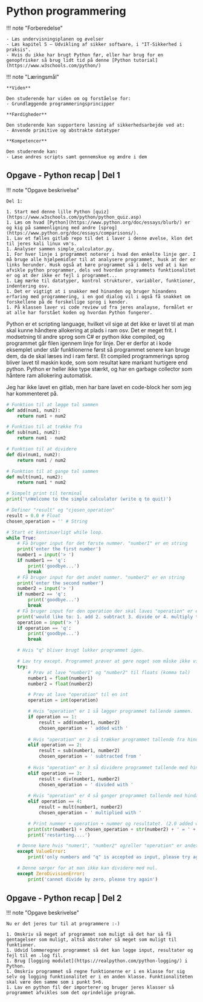 # Python programmering

!!! note "Forberedelse"

    - Læs undervisningsplanen og øvelser
    - Læs kapitel 5 – Udvikling af sikker software, i "IT-Sikkerhed i praksis".
    - Hvis du ikke har brugt Python før, eller har brug for en genopfrisker så brug lidt tid på denne [Python tutorial](https://www.w3schools.com/python/)

!!! note "Læringsmål"

    **Viden**

    Den studerende har viden om og forståelse for:
    - Grundlæggende programmeringsprincipper

    **Færdigheder**

    Den studerende kan supportere løsning af sikkerhedsarbejde ved at:
    - Anvende primitive og abstrakte datatyper

    **Kompetencer**

    Den studerende kan:
    - Læse andres scripts samt gennemskue og ændre i dem

## Opgave - Python recap | Del 1

!!! note "Opgave beskrivelse"
    
    Del 1:

    1. Start med denne lille Python [quiz](https://www.w3schools.com/python/python_quiz.asp)
    1. Læs om hvad [Python](https://www.python.org/doc/essays/blurb/) er og kig på sammenligning med andre [sprog](https://www.python.org/doc/essays/comparisons/).
    1. Lav et fælles gitlab repo til det i laver i denne øvelse, klon det til jeres kali linux vm's.
    1. Analyser sammen simple_calculator.py.
    1. For hver linje i programmet noterer i hvad den enkelte linje gør. I må bruge alle hjælpemidler til at analysere programmet, husk at der er links herunder. Husk også at køre programmet så i dels ved at i kan afvikle python programmer, dels ved hvordan programmets funktionalitet er og at der ikke er fejl i programmet...
    1. Læg mærke til datatyper, kontrol strukturer, variabler, funktioner, indentering osv.
    1. Det er vigtigt at i snakker med hinanden og bruger hinandens erfaring med programmering, i en god dialog vil i også få snakket om forskellene på de forskellige sprog i kender.
    1. På klassen laver vi code review ud fra jeres analayse, formålet er at alle har forstået koden og hvordan Python fungerer.

Python er et scripting language, hvilket vil sige at det ikke er lavet til at man skal kunne håndtere allokering at plads i ram osv. Det er meget frit.
I modsetning til andre sprog som C# er python ikke compiled, og programmet går filen igennem linje for linje. Der er derfor at i kode eksemplet under står funktionerne først så programmet senere kan bruge dem, da de skal læses ind i ram først. Et compiled programmerings sprog bliver lavet til maskin kode, som som resultat køre markant hurtigere end python. Python er heller ikke type stærkt, og har en garbage collector som håntere ram allokering automatisk.

Jeg har ikke lavet en gitlab, men har bare lavet en code-block her som jeg har kommenteret på.

```python
# Funktion til at lægge tal sammen
def add(num1, num2):
    return num1 + num2

# Funktion til at trække fra
def sub(num1, num2):
    return num1 - num2

# Funktion til at dividere
def div(num1, num2):
    return num1 / num2

# Funktion til at gange tal sammen
def mult(num1, num2):
    return num1 * num2

# Simpelt print til terminal
print('\nWelcome to the simple calculator (write q to quit)')

# Definer "result" og "cjosen_operation" 
result = 0.0 # Float
chosen_operation = '' # String

# Start et kontinuerligt while loop.
while True:
    # Få bruger input for det første nummer. "number1" er en string
    print('enter the first number')
    number1 = input('> ')
    if number1 == 'q':
        print('goodbye...')
        break
    # Få bruger input for det andet nummer. "number2" er en string
    print('enter the second number')
    number2 = input('> ')
    if number2 == 'q':
        print('goodbye...')
        break
    # Få bruger input for den operation der skal laves "operation" er en string
    print('would like to: 1. add 2. subtract 3. divide or 4. multiply the numbers?')
    operation = input('> ')
    if operation == 'q':
        print('goodbye...')
        break

    # Hvis "q" bliver brugt lukker programmet igen.

    # Lav try except. Programmet prøver at gøre noget som måske ikke vil virke. Dette er en god måde at fejle hurtigt.
    try:
        # Prøv at lave "number1" og "number2" til floats (komma tal)
        number1 = float(number1)
        number2 = float(number2)

        # Prøv at lave "operation" til en int
        operation = int(operation)

        # Hvis "operation" er 1 så lægger programmet tallende sammen.
        if operation == 1:
            result = add(number1, number2)
            chosen_operation = ' added with '
        
        # Hvis "operation" er 2 så trækker programmet tallende fra hindanden.
        elif operation == 2:
            result = sub(number1, number2)
            chosen_operation = ' subtracted from '
        
        # Hvis "operation" er 3 så dividere programmet tallende med hindanden.
        elif operation == 3:
            result = div(number1, number2)
            chosen_operation = ' divided with '
        
        # Hvis "operation" er 4 så ganger programmet tallende med hindanden.
        elif operation == 4:
            result = mult(number1, number2)
            chosen_operation = ' multiplied with '

        # Print nummer + operation + nummer og resultatet. (2.0 added with 2.0 = 4.0)
        print(str(number1) + chosen_operation + str(number2) + ' = ' + str(result))
        print('restarting....')

    # Denne køre hvis "numer1", "number2" og/eller "operation" er andet end tal.
    except ValueError:
        print('only numbers and "q" is accepted as input, please try again')

    # Denne sørger for at man ikke kan dividere med nul.
    except ZeroDivisionError:
        print('cannot divide by zero, please try again')
```

## Opgave - Python recap | Del 2

!!! note "Opgave beskrivelse"
    
    Nu er det jeres tur til at programmere :-)

    1. Omskriv så meget af programmet som muligt så det har så få gentagelser som muligt, altså abstraher så meget som muligt til funktioner.
    1. Udvid lommeregner programmet så det kan logge input, resultater og fejl til en .log fil.
    1. Brug [logging modulet](https://realpython.com/python-logging/) i Python.
    1. Omskriv programmet så regne funktionerne er i en klasse for sig selv og logging funktionalitet er i en anden klasse. Funktionaliteten skal være den samme som i punkt 5+6.
    1. Lav en python fil der importerer og bruger jeres klasser så programmet afvikles som det oprindelige program.
